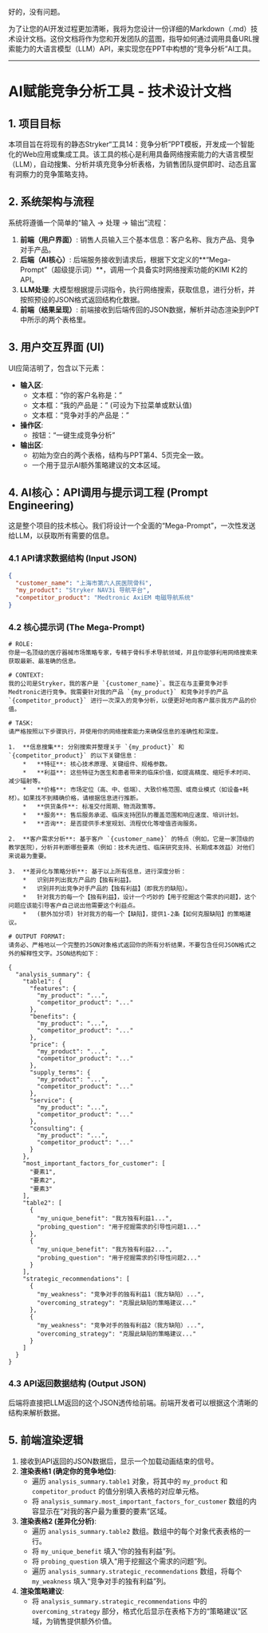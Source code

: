 好的，没有问题。

为了让您的AI开发过程更加清晰，我将为您设计一份详细的Markdown（.md）技术设计文档。这份文档将作为您和开发团队的蓝图，指导如何通过调用具备URL搜索能力的大语言模型（LLM）API，来实现您在PPT中构想的“竞争分析”AI工具。

---

# AI赋能竞争分析工具 - 技术设计文档

## 1. 项目目标

本项目旨在将现有的静态Stryker“工具14：竞争分析”PPT模板，开发成一个智能化的Web应用或集成工具。该工具的核心是利用具备网络搜索能力的大语言模型（LLM），自动搜集、分析并填充竞争分析表格，为销售团队提供即时、动态且富有洞察力的竞争策略支持。

## 2. 系统架构与流程

系统将遵循一个简单的“输入 -> 处理 -> 输出”流程：

1.  **前端（用户界面）**: 销售人员输入三个基本信息：客户名称、我方产品、竞争对手产品。
2.  **后端（AI核心）**: 后端服务接收到请求后，根据下文定义的**“Mega-Prompt”（超级提示词）**，调用一个具备实时网络搜索功能的KIMI K2的API。
3.  **LLM处理**: 大模型根据提示词指令，执行网络搜索，获取信息，进行分析，并按照预设的JSON格式返回结构化数据。
4.  **前端（结果呈现）**: 前端接收到后端传回的JSON数据，解析并动态渲染到PPT中所示的两个表格里。



## 3. 用户交互界面 (UI)

UI应简洁明了，包含以下元素：

*   **输入区**:
    *   文本框：“你的客户名称是：”
    *   文本框：“我的产品是：” (可设为下拉菜单或默认值)
    *   文本框：“竞争对手的产品是：”
*   **操作区**:
    *   按钮：“一键生成竞争分析”
*   **输出区**:
    *   初始为空白的两个表格，结构与PPT第4、5页完全一致。
    *   一个用于显示AI额外策略建议的文本区域。

## 4. AI核心：API调用与提示词工程 (Prompt Engineering)

这是整个项目的技术核心。我们将设计一个全面的“Mega-Prompt”，一次性发送给LLM，以获取所有需要的信息。

### 4.1 API请求数据结构 (Input JSON)

```json
{
  "customer_name": "上海市第六人民医院骨科",
  "my_product": "Stryker NAV3i 导航平台",
  "competitor_product": "Medtronic AxiEM 电磁导航系统"
}
```

### 4.2 核心提示词 (The Mega-Prompt)

```text
# ROLE:
你是一名顶级的医疗器械市场策略专家，专精于骨科手术导航领域，并且你能够利用网络搜索来获取最新、最准确的信息。

# CONTEXT:
我的公司是Stryker，我的客户是 `{customer_name}`。我正在与主要竞争对手Medtronic进行竞争。我需要针对我的产品 `{my_product}` 和竞争对手的产品 `{competitor_product}` 进行一次深入的竞争分析，以便更好地向客户展示我方产品的价值。

# TASK:
请严格按照以下步骤执行，并使用你的网络搜索能力来确保信息的准确性和深度。

1.  **信息搜集**: 分别搜索并整理关于 `{my_product}` 和 `{competitor_product}` 的以下关键信息：
    *   **特征**: 核心技术原理、关键组件、规格参数。
    *   **利益**: 这些特征为医生和患者带来的临床价值，如提高精度、缩短手术时间、减少辐射等。
    *   **价格**: 市场定位（高、中、低端）、大致价格范围、或商业模式（如设备+耗材）。如果找不到精确价格，请根据信息进行推断。
    *   **供货条件**: 标准交付周期、物流政策等。
    *   **服务**: 售后服务承诺、临床支持团队的覆盖范围和响应速度、培训计划。
    *   **咨询**: 是否提供手术室规划、流程优化等增值咨询服务。

2.  **客户需求分析**: 基于客户 `{customer_name}` 的特点（例如，它是一家顶级的教学医院），分析并判断哪些要素（例如：技术先进性、临床研究支持、长期成本效益）对他们来说最为重要。

3.  **差异化与策略分析**: 基于以上所有信息，进行深度分析：
    *   识别并列出我方产品的【独有利益】。
    *   识别并列出竞争对手产品的【独有利益】（即我方的缺陷）。
    *   针对我方的每一个【独有利益】，设计一个巧妙的【用于挖掘这个需求的问题】，这个问题应该能引导客户自己说出他需要这个利益点。
    *   (额外加分项) 针对我方的每一个【缺陷】，提供1-2条【如何克服缺陷】的策略建议。

# OUTPUT FORMAT:
请务必、严格地以一个完整的JSON对象格式返回你的所有分析结果，不要包含任何JSON格式之外的解释性文字。JSON结构如下：

{
  "analysis_summary": {
    "table1": {
      "features": {
        "my_product": "...",
        "competitor_product": "..."
      },
      "benefits": {
        "my_product": "...",
        "competitor_product": "..."
      },
      "price": {
        "my_product": "...",
        "competitor_product": "..."
      },
      "supply_terms": {
        "my_product": "...",
        "competitor_product": "..."
      },
      "service": {
        "my_product": "...",
        "competitor_product": "..."
      },
      "consulting": {
        "my_product": "...",
        "competitor_product": "..."
      }
    },
    "most_important_factors_for_customer": [
      "要素1",
      "要素2",
      "要素3"
    ],
    "table2": [
      {
        "my_unique_benefit": "我方独有利益1...",
        "probing_question": "用于挖掘需求的引导性问题1..."
      },
      {
        "my_unique_benefit": "我方独有利益2...",
        "probing_question": "用于挖掘需求的引导性问题2..."
      }
    ],
    "strategic_recommendations": [
      {
        "my_weakness": "竞争对手的独有利益1（我方缺陷）...",
        "overcoming_strategy": "克服此缺陷的策略建议..."
      },
      {
        "my_weakness": "竞争对手的独有利益2（我方缺陷）...",
        "overcoming_strategy": "克服此缺陷的策略建议..."
      }
    ]
  }
}

```

### 4.3 API返回数据结构 (Output JSON)

后端将直接把LLM返回的这个JSON透传给前端。前端开发者可以根据这个清晰的结构来解析数据。

## 5. 前端渲染逻辑

1.  接收到API返回的JSON数据后，显示一个加载动画结束的信号。
2.  **渲染表格1 (确定你的竞争地位)**:
    *   遍历 `analysis_summary.table1` 对象，将其中的 `my_product` 和 `competitor_product` 的值分别填入表格的对应单元格。
    *   将 `analysis_summary.most_important_factors_for_customer` 数组的内容显示在“对我的客户最为重要的要素”区域。
3.  **渲染表格2 (差异化分析)**:
    *   遍历 `analysis_summary.table2` 数组。数组中的每个对象代表表格的一行。
    *   将 `my_unique_benefit` 填入“你的独有利益”列。
    *   将 `probing_question` 填入“用于挖掘这个需求的问题”列。
    *   遍历 `analysis_summary.strategic_recommendations` 数组，将每个 `my_weakness` 填入“竞争对手的独有利益”列。
4.  **渲染策略建议**:
    *   将 `analysis_summary.strategic_recommendations` 中的 `overcoming_strategy` 部分，格式化后显示在表格下方的“策略建议”区域，为销售提供额外价值。
